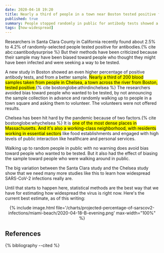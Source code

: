 ```yaml
---
date: 2020-04-18 19:20
title: Nearly a third of people in a town near Boston tested positive for antibodies
published: true
summary: People stopped randomly in public for antibody tests showed a surprising infection proportion.
tags: [how-widespread]
---
```


Researchers in Santa Clara County in California recently found about 2.5% to 4.2% of randomly-selected people tested positive for antibodies.{% cite abc:caantibodysurprise %}  But their methods have been criticized because their sample may have been biased toward people who thought they might have been infected and were seeking a way to be tested.

A new study in Boston showed an even higher percentage of positive antibody tests, and from a better sample.  <mark>Nearly a third of 200 blood samples taken from people in Chelsea, a town across the river from Boston, tested positive.</mark>{% cite bostonglobe:athirdinchelsea %}  The researchers avoided bias toward people who wanted to be tested, by not announcing the sample collection in advance and randomly walking up to people in a town square and asking them to volunteer.  The volunteers were not offered results.

Chelsea has been hit hard by the pandemic because of two factors.{% cite bostonglobe:whychelsea %}  It is <mark>one of the most dense places in Massachusetts.  And it's also a working-class neighborhood, with residents working in essential sectors</mark> like food establishments and engaged with high levels of public interaction like healthcare and personal services.

Walking up to random people in public with no warning does avoid bias toward people who wanted to be tested.  But it also had the effect of biasing the sample toward people who were walking around in public.

The big variation between the Santa Clara study and the Chelsea study show that we need many more studies like this to learn how widespread SARS-CoV-2 infections really are.

Until that starts to happen here, statistical methods are the best way that we have for estimating how widespread the virus is right now.  Here's the current best estimate, as of this writing:

<p>
<center>
{% include image.html file='/charts/projected-percentage-of-sarscov2-infections/miami-beach/2020-04-18-B-evening.png' max-width="100%" %}
</center>
</p>

<h2>References</h2>

{% bibliography --cited %}
